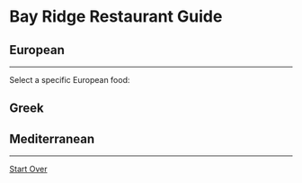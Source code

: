 # Bay Ridge Restaurant Guide
## European
---
Select a specific European food:
## Greek
## Mediterranean
---
[Start Over](../home.md)